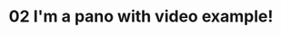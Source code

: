 ---
title: 02 I'm a pano with video example!
description: "I'm a description!"
pano_id: panotest2
media: 
     url: https://drive.google.com/file/d/1652xs7fYeYp6yriKzMN6B5Cqp7mKbDAx/preview
     screensize: 0.75 # for screensize, 0.5 is small, 0.75 is medium, 1.2 is large
     yaw: 1.54 #These two numbers determine the position of the video or image. 
     pitch: 0
---